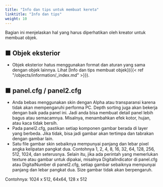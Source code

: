 ```yaml
---
title: "Info dan tips untuk membuat kereta"
linktitle: "Info dan tips"
weight: 10
---
```

Bagian ini menjelaskan hal yang harus diperhatikan oleh kreator untuk membuat objek.

## ■ Objek eksterior

- Objek eksterior hatus menggunakan format dan aturan yang sama dengan objek lainnya. Lihat [Info dan tips membuat objek]({{< ref "/objects/information/_index.md" >}}).



## ■ panel.cfg / panel2.cfg

- Anda bebas menggunakan skin dengan Alpha atau transparansi karena tidak akan mempengaruhi performa PC. Depth sorting juga akan bekerja dengan baik pada panel ini. Jadi anda bisa membuat detail panel lebih bagus atau semacamnya. Misalnya, menambahkan efek kotor, hujan, atau kaca tidak bersih.
- Pada panel2.cfg, pastikan setiap komponen gambar berada di layer yang berbeda. Jika tidak, bisa jadi gambar akan tertimpa dan tabrakan dengan gambar lain.
- Satu file gambar skin sebaiknya mempunyai panjang dan lebar pixel angka kelipatan pangkat dua. Contohnya 1, 2, 4, 8, 16, 32, 64, 128, 256, 512, 1024, dan seterusnya. Selain itu, jika ada perintah yang memerlukan texture atau gambar untuk dipakai, misalnya DigitalIndicator di panel.cfg atau DigitalNumber di panel2.cfg, setiap gambar sebaiknya mempunyai panjang dan lebar pangkat dua. Size gambar tidak akan berpengaruh.

Contohnya: 1024 x 512, 64x64, 128 x 512